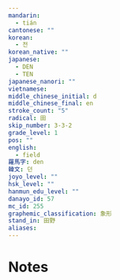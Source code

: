 ```yaml
---
mandarin:
  - tián
cantonese: ""
korean:
  - 전
korean_native: ""
japanese:
  - DEN
  - TEN
japanese_nanori: ""
vietnamese:
middle_chinese_initial: d
middle_chinese_final: en
stroke_count: "5"
radical: 田
skip_number: 3-3-2
grade_level: 1
pos: ""
english:
  - field
羅馬字: den
韓文: 던
joyo_level: ""
hsk_level: ""
hanmun_edu_level: ""
danayo_id: 57
mc_id: 255
graphemic_classification: 象形
stand_in: 田野
aliases:
---
```


# Notes
